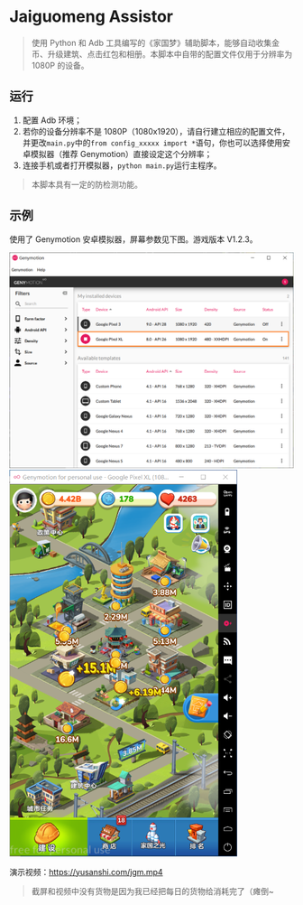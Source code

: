 # Jaiguomeng Assistor

> 使用 Python 和 Adb 工具编写的《家国梦》辅助脚本，能够自动收集金币、升级建筑、点击红包和相册。本脚本中自带的配置文件仅用于分辨率为 1080P 的设备。

## 运行

1. 配置 Adb 环境；
2. 若你的设备分辨率不是 1080P（1080x1920），请自行建立相应的配置文件，并更改`main.py`中的`from config_xxxxx import *`语句，你也可以选择使用安卓模拟器（推荐 Genymotion）直接设定这个分辨率；
3. 连接手机或者打开模拟器，`python main.py`运行主程序。

> 本脚本具有一定的防检测功能。

## 示例

使用了 Genymotion 安卓模拟器，屏幕参数见下图。游戏版本 V1.2.3。

<img src="img/1569762438131.png" alt="1569762438131" style="zoom:80%;" />

<img src="img/1569762730013.png" alt="1569762730013" style="zoom: 67%;" />

演示视频：https://yusanshi.com/jgm.mp4

> 截屏和视频中没有货物是因为我已经把每日的货物给消耗完了（瘫倒~